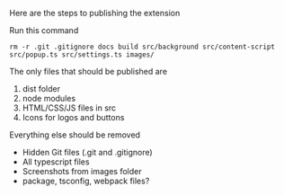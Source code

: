 Here are the steps to publishing the extension

Run this command 

`
rm -r .git .gitignore docs build src/background src/content-script src/popup.ts src/settings.ts images/
`

The only files that should be published are

1. dist folder
2. node modules 
3. HTML/CSS/JS files in src
4. Icons for logos and buttons

Everything else should be removed
- Hidden Git files (.git and .gitignore)
- All typescript files 
- Screenshots from images folder
- package, tsconfig, webpack files?

